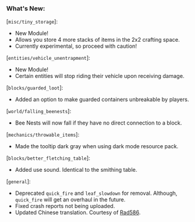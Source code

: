 ### What's New:

[`misc/tiny_storage`]:

* New Module!
* Allows you store 4 more stacks of items in the 2x2 crafting space.
* Currently experimental, so proceed with caution!

[`entities/vehicle_unentrapment`]:

* New Module!
* Certain entities will stop riding their vehicle upon receiving damage.

[`blocks/guarded_loot`]:

* Added an option to make guarded containers unbreakable by players.

[`world/falling_beenests`]:

* Bee Nests will now fall if they have no direct connection to a block.

[`mechanics/throwable_items`]:

* Made the tooltip dark gray when using dark mode resource pack.

[`blocks/better_fletching_table`]:

* Added use sound. Identical to the smithing table.

[`general`]:

* Deprecated `quick_fire` and `leaf_slowdown` for removal. Although, `quick_fire` will get an overhaul in the future.
* Fixed crash reports not being uploaded.
* Updated Chinese translation. Courtesy of [Rad586](https://github.com/Rad586).
